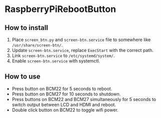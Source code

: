 # RaspberryPiRebootButton

## How to install
1. Place `screen_btn.py` and `screen-btn.service` file to somewhere like `/usr/share/screen-btn/`.
2. Update `screen-btn.service`, replace `ExecStart` with the correct path.
3. Link `screen-btn.service` to `/etc/systemd/system/`.
4. Enable `screen-btn.service` with systemctl.

## How to use
* Press button on BCM22 for 5 seconds to reboot.
* Press button on BCM27 for 10 seconds to shutdown.
* Press buttons on BCM22 and BCM27 simultaneously for 5 seconds to switch output between LCD and HDMI and reboot.
* Double click button on BCM22 to toggle wifi power.
